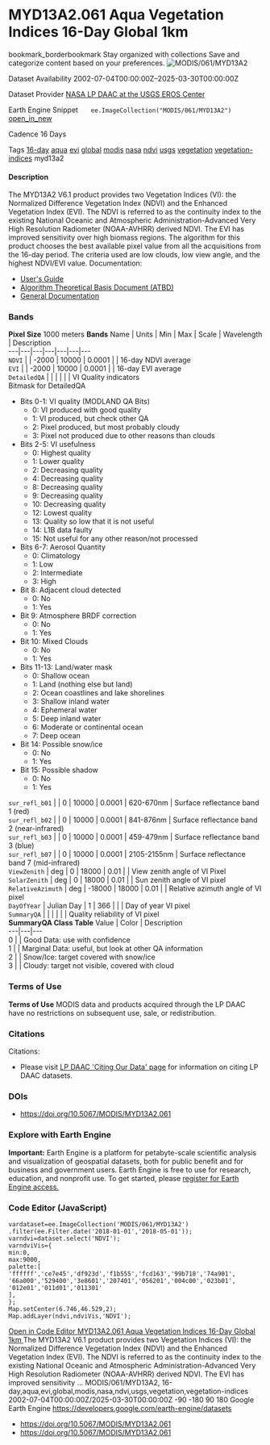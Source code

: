  
#  MYD13A2.061 Aqua Vegetation Indices 16-Day Global 1km 
bookmark_borderbookmark Stay organized with collections  Save and categorize content based on your preferences. 
![MODIS/061/MYD13A2](https://developers.google.com/earth-engine/datasets/images/MODIS/MODIS_061_MYD13A2_sample.png) 

Dataset Availability
    2002-07-04T00:00:00Z–2025-03-30T00:00:00Z 

Dataset Provider
     [ NASA LP DAAC at the USGS EROS Center ](https://doi.org/10.5067/MODIS/MYD13A2.061) 

Earth Engine Snippet
     `    ee.ImageCollection("MODIS/061/MYD13A2")   ` [ open_in_new ](https://code.earthengine.google.com/?scriptPath=Examples:Datasets/MODIS/MODIS_061_MYD13A2) 

Cadence
    16 Days 

Tags
     [16-day](https://developers.google.com/earth-engine/datasets/tags/16-day) [aqua](https://developers.google.com/earth-engine/datasets/tags/aqua) [evi](https://developers.google.com/earth-engine/datasets/tags/evi) [global](https://developers.google.com/earth-engine/datasets/tags/global) [modis](https://developers.google.com/earth-engine/datasets/tags/modis) [nasa](https://developers.google.com/earth-engine/datasets/tags/nasa) [ndvi](https://developers.google.com/earth-engine/datasets/tags/ndvi) [usgs](https://developers.google.com/earth-engine/datasets/tags/usgs) [vegetation](https://developers.google.com/earth-engine/datasets/tags/vegetation) [vegetation-indices](https://developers.google.com/earth-engine/datasets/tags/vegetation-indices)
myd13a2
#### Description
The MYD13A2 V6.1 product provides two Vegetation Indices (VI): the Normalized Difference Vegetation Index (NDVI) and the Enhanced Vegetation Index (EVI). The NDVI is referred to as the continuity index to the existing National Oceanic and Atmospheric Administration-Advanced Very High Resolution Radiometer (NOAA-AVHRR) derived NDVI. The EVI has improved sensitivity over high biomass regions.
The algorithm for this product chooses the best available pixel value from all the acquisitions from the 16-day period. The criteria used are low clouds, low view angle, and the highest NDVI/EVI value.
Documentation:
  * [User's Guide](https://lpdaac.usgs.gov/documents/103/MOD13_User_Guide_V6.pdf)
  * [Algorithm Theoretical Basis Document (ATBD)](https://lpdaac.usgs.gov/documents/104/MOD13_ATBD.pdf)
  * [General Documentation](https://ladsweb.modaps.eosdis.nasa.gov/filespec/MODIS/61/MYD13A2)


### Bands
**Pixel Size** 1000 meters 
**Bands**
Name | Units | Min | Max | Scale | Wavelength | Description  
---|---|---|---|---|---|---  
`NDVI` |  |  -2000  |  10000  | 0.0001 |  | 16-day NDVI average  
`EVI` |  |  -2000  |  10000  | 0.0001 |  | 16-day EVI average  
`DetailedQA` |  |  |  |  |  | VI Quality indicators  
Bitmask for DetailedQA
  * Bits 0-1: VI quality (MODLAND QA Bits) 
    * 0: VI produced with good quality
    * 1: VI produced, but check other QA
    * 2: Pixel produced, but most probably cloudy
    * 3: Pixel not produced due to other reasons than clouds
  * Bits 2-5: VI usefulness 
    * 0: Highest quality
    * 1: Lower quality
    * 2: Decreasing quality
    * 4: Decreasing quality
    * 8: Decreasing quality
    * 9: Decreasing quality
    * 10: Decreasing quality
    * 12: Lowest quality
    * 13: Quality so low that it is not useful
    * 14: L1B data faulty
    * 15: Not useful for any other reason/not processed
  * Bits 6-7: Aerosol Quantity 
    * 0: Climatology
    * 1: Low
    * 2: Intermediate
    * 3: High
  * Bit 8: Adjacent cloud detected 
    * 0: No
    * 1: Yes
  * Bit 9: Atmosphere BRDF correction 
    * 0: No
    * 1: Yes
  * Bit 10: Mixed Clouds 
    * 0: No
    * 1: Yes
  * Bits 11-13: Land/water mask 
    * 0: Shallow ocean
    * 1: Land (nothing else but land)
    * 2: Ocean coastlines and lake shorelines
    * 3: Shallow inland water
    * 4: Ephemeral water
    * 5: Deep inland water
    * 6: Moderate or continental ocean
    * 7: Deep ocean
  * Bit 14: Possible snow/ice 
    * 0: No
    * 1: Yes
  * Bit 15: Possible shadow 
    * 0: No
    * 1: Yes

  
`sur_refl_b01` |  |  0  |  10000  | 0.0001 | 620-670nm | Surface reflectance band 1 (red)  
`sur_refl_b02` |  |  0  |  10000  | 0.0001 | 841-876nm | Surface reflectance band 2 (near-infrared)  
`sur_refl_b03` |  |  0  |  10000  | 0.0001 | 459-479nm | Surface reflectance band 3 (blue)  
`sur_refl_b07` |  |  0  |  10000  | 0.0001 | 2105-2155nm | Surface reflectance band 7 (mid-infrared)  
`ViewZenith` | deg |  0  |  18000  | 0.01 |  | View zenith angle of VI Pixel  
`SolarZenith` | deg |  0  |  18000  | 0.01 |  | Sun zenith angle of VI pixel  
`RelativeAzimuth` | deg |  -18000  |  18000  | 0.01 |  | Relative azimuth angle of VI pixel  
`DayOfYear` | Julian Day |  1  |  366  |  |  | Day of year VI pixel  
`SummaryQA` |  |  |  |  |  | Quality reliability of VI pixel  
**SummaryQA Class Table**
Value | Color | Description  
---|---|---  
0 |  | Good Data: use with confidence  
1 |  | Marginal Data: useful, but look at other QA information  
2 |  | Snow/Ice: target covered with snow/ice  
3 |  | Cloudy: target not visible, covered with cloud  
### Terms of Use
**Terms of Use**
MODIS data and products acquired through the LP DAAC have no restrictions on subsequent use, sale, or redistribution.
### Citations
Citations:
  * Please visit [LP DAAC 'Citing Our Data' page](https://lpdaac.usgs.gov/citing_our_data) for information on citing LP DAAC datasets.


### DOIs
  * [ https://doi.org/10.5067/MODIS/MYD13A2.061 ](https://doi.org/10.5067/MODIS/MYD13A2.061)


### Explore with Earth Engine
**Important:** Earth Engine is a platform for petabyte-scale scientific analysis and visualization of geospatial datasets, both for public benefit and for business and government users. Earth Engine is free to use for research, education, and nonprofit use. To get started, please [register for Earth Engine access.](https://console.cloud.google.com/earth-engine)
### Code Editor (JavaScript)
```
vardataset=ee.ImageCollection('MODIS/061/MYD13A2')
.filter(ee.Filter.date('2018-01-01','2018-05-01'));
varndvi=dataset.select('NDVI');
varndviVis={
min:0,
max:9000,
palette:[
'ffffff','ce7e45','df923d','f1b555','fcd163','99b718','74a901',
'66a000','529400','3e8601','207401','056201','004c00','023b01',
'012e01','011d01','011301'
],
};
Map.setCenter(6.746,46.529,2);
Map.addLayer(ndvi,ndviVis,'NDVI');
```
[ Open in Code Editor ](https://code.earthengine.google.com/?scriptPath=Examples:Datasets/MODIS/MODIS_061_MYD13A2)
[ MYD13A2.061 Aqua Vegetation Indices 16-Day Global 1km ](https://developers.google.com/earth-engine/datasets/catalog/MODIS_061_MYD13A2)
The MYD13A2 V6.1 product provides two Vegetation Indices (VI): the Normalized Difference Vegetation Index (NDVI) and the Enhanced Vegetation Index (EVI). The NDVI is referred to as the continuity index to the existing National Oceanic and Atmospheric Administration-Advanced Very High Resolution Radiometer (NOAA-AVHRR) derived NDVI. The EVI has improved sensitivity …
MODIS/061/MYD13A2, 16-day,aqua,evi,global,modis,nasa,ndvi,usgs,vegetation,vegetation-indices 
2002-07-04T00:00:00Z/2025-03-30T00:00:00Z
-90 -180 90 180 
Google Earth Engine
https://developers.google.com/earth-engine/datasets
  * [ https://doi.org/10.5067/MODIS/MYD13A2.061 ](https://doi.org/https://doi.org/10.5067/MODIS/MYD13A2.061)
  * [ https://doi.org/10.5067/MODIS/MYD13A2.061 ](https://doi.org/https://developers.google.com/earth-engine/datasets/catalog/MODIS_061_MYD13A2)


